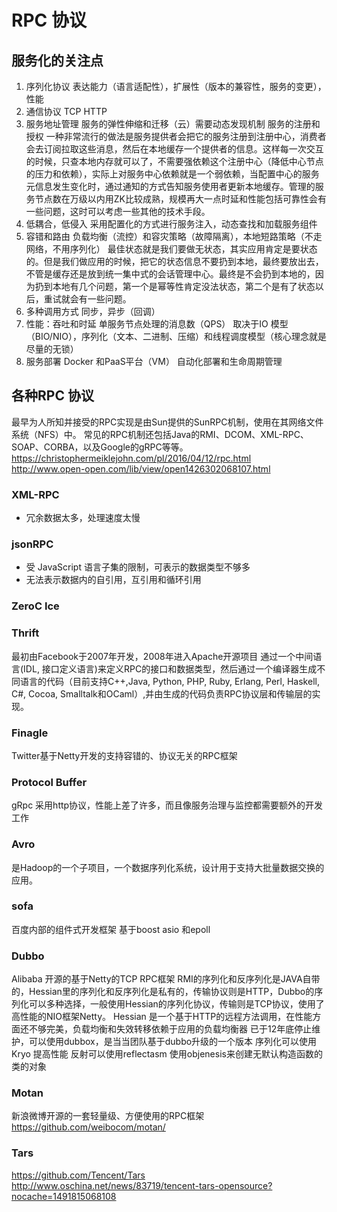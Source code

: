 # RPC 协议
## 服务化的关注点
1. 序列化协议
表达能力（语言适配性），扩展性（版本的兼容性，服务的变更），性能
1. 通信协议
TCP
HTTP
1. 服务地址管理
服务的弹性伸缩和迁移（云）需要动态发现机制
服务的注册和授权
一种非常流行的做法是服务提供者会把它的服务注册到注册中心，消费者会去订阅拉取这些消息，然后在本地缓存一个提供者的信息。这样每一次交互的时候，只查本地内存就可以了，不需要强依赖这个注册中心（降低中心节点的压力和依赖），实际上对服务中心依赖就是一个弱依赖，当配置中心的服务元信息发生变化时，通过通知的方式告知服务使用者更新本地缓存。管理的服务节点数在万级以内用ZK比较成熟，规模再大一点时延和性能包括可靠性会有一些问题，这时可以考虑一些其他的技术手段。
1. 低耦合，低侵入
采用配置化的方式进行服务注入，动态查找和加载服务组件
1. 容错和路由
负载均衡（流控）和容灾策略（故障隔离），本地短路策略（不走网络，不用序列化）
最佳状态就是我们要做无状态，其实应用肯定是要状态的。但是我们做应用的时候，把它的状态信息不要扔到本地，最终要放出去，不管是缓存还是放到统一集中式的会话管理中心。最终是不会扔到本地的，因为扔到本地有几个问题，第一个是幂等性肯定没法状态，第二个是有了状态以后，重试就会有一些问题。
1. 多种调用方式
同步，异步（回调）
1. 性能：吞吐和时延
单服务节点处理的消息数（QPS）
取决于IO 模型（BIO/NIO），序列化（文本、二进制、压缩）和线程调度模型（核心理念就是尽量的无锁）
1. 服务部署
Docker 和PaaS平台（VM）
自动化部署和生命周期管理

## 各种RPC 协议
最早为人所知并接受的RPC实现是由Sun提供的SunRPC机制，使用在其网络文件系统（NFS）中。
常见的RPC机制还包括Java的RMI、DCOM、XML-RPC、SOAP、CORBA，以及Google的gRPC等等。
https://christophermeiklejohn.com/pl/2016/04/12/rpc.html
http://www.open-open.com/lib/view/open1426302068107.html

### XML-RPC
+ 冗余数据太多，处理速度太慢

### jsonRPC
+ 受 JavaScript 语言子集的限制，可表示的数据类型不够多
+ 无法表示数据内的自引用，互引用和循环引用

### ZeroC Ice

### Thrift
最初由Facebook于2007年开发，2008年进入Apache开源项目
通过一个中间语言(IDL, 接口定义语言)来定义RPC的接口和数据类型，然后通过一个编译器生成不同语言的代码（目前支持C++,Java, Python, PHP, Ruby, Erlang, Perl, Haskell, C#, Cocoa, Smalltalk和OCaml）,并由生成的代码负责RPC协议层和传输层的实现。

### Finagle
Twitter基于Netty开发的支持容错的、协议无关的RPC框架

### Protocol Buffer
gRpc 采用http协议，性能上差了许多，而且像服务治理与监控都需要额外的开发工作

### Avro
是Hadoop的一个子项目，一个数据序列化系统，设计用于支持大批量数据交换的应用。

### sofa
百度内部的组件式开发框架
基于boost asio 和epoll

### Dubbo
Alibaba 开源的基于Netty的TCP RPC框架
RMI的序列化和反序列化是JAVA自带的，Hessian里的序列化和反序列化是私有的，传输协议则是HTTP，Dubbo的序列化可以多种选择，一般使用Hessian的序列化协议，传输则是TCP协议，使用了高性能的NIO框架Netty。
Hessian 是一个基于HTTP的远程方法调用，在性能方面还不够完美，负载均衡和失效转移依赖于应用的负载均衡器
已于12年底停止维护，可以使用dubbox，是当当团队基于dubbo升级的一个版本
序列化可以使用Kryo 提高性能
反射可以使用reflectasm
使用objenesis来创建无默认构造函数的类的对象

### Motan
新浪微博开源的一套轻量级、方便使用的RPC框架
<https://github.com/weibocom/motan/>

### Tars
<https://github.com/Tencent/Tars>
<http://www.oschina.net/news/83719/tencent-tars-opensource?nocache=1491815068108>
